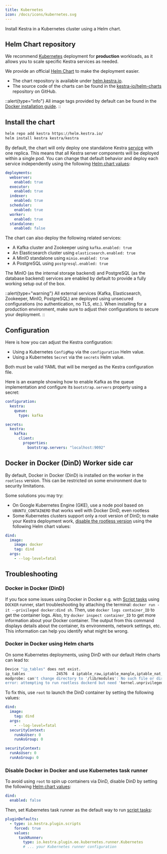 ```yaml
---
title: Kubernetes
icon: /docs/icons/kubernetes.svg
---
```


Install Kestra in a Kubernetes cluster using a Helm chart.


## Helm Chart repository

We recommend [Kubernetes](http://kubernetes.io/) deployment for **production** workloads, as it allows you to scale specific Kestra services as needed.

We provide an official [Helm Chart](https://helm.sh/) to make the deployment easier.

- The chart repository is available under [helm.kestra.io](https://helm.kestra.io/).
- The source code of the charts can be found in the [kestra-io/helm-charts](https://github.com/kestra-io/helm-charts) repository on GitHub.

::alert{type="info"}
All image tags provided by default can be found in the [Docker installation guide](./02.docker.md).
::

## Install the chart

```bash
helm repo add kestra https://helm.kestra.io/
helm install kestra kestra/kestra
```

By default, the chart will only deploy one standalone Kestra [service](/docs/architecture) with one replica. This means that all Kestra server components will be deployed within a single pod. You can change that default behavior and deploy each service independently using the following [Helm chart values](https://github.com/kestra-io/helm-charts/blob/master/charts/kestra/values.yaml):

```yaml
deployments:
  webserver:
    enabled: true
  executor:
    enabled: true
  indexer:
    enabled: true
  scheduler:
    enabled: true
  worker:
    enabled: true
  standalone:
    enabled: false
```

The chart can also deploy the following related services:
- A Kafka cluster and Zookeeper using `kafka.enabled: true`
- An Elasticsearch cluster using `elasticsearch.enabled: true`
- A MinIO standalone using `minio.enabled: true`
- A PostgreSQL using `postgresql.enabled: true`

The MinIO (as the internal storage backend) and PostgreSQL (as the database backend) services are enabled by default to provide a fully working setup out of the box.

::alert{type="warning"}
All external services (Kafka, Elasticsearch, Zookeeper, MinIO, PostgreSQL) are deployed using unsecured configurations (no authentication, no TLS, etc.). When installing for a production environment, make sure to adjust their configurations to secure your deployment.
::

## Configuration

Here is how you can adjust the Kestra configuration:
- Using a Kubernetes `ConfigMap` via the `configuration` Helm value.
- Using a Kubernetes `Secret` via the `secrets` Helm value.

Both must be valid YAML that will be merged as the Kestra configuration file.

Here is an example showing how to enable Kafka as the queue implementation and configure its `bootstrap.servers` property using a secret:

```yaml
configuration:
  kestra:
    queue:
      type: kafka

secrets:
  kestra:
    kafka:
      client:
        properties:
          bootstrap.servers: "localhost:9092"
```

## Docker in Docker (DinD) Worker side car

By default, Docker in Docker (DinD) is installed on the worker in the `rootless` version.
This can be restricted on some environment due to security limitations.

Some solutions you may try:
- On Google Kubernetes Engine (GKE), use a node pool based on `UBUNTU_CONTAINERD` that works well with Docker DinD, even rootless
- Some Kubernetes clusters support only a root version of DinD; to make your Kestra deployment work, [disable the rootless version](https://github.com/kestra-io/helm-charts/blob/master/charts/kestra/values.yaml#L102-L106) using the following Helm chart values:

```yaml
dind:
  image:
    image: docker
    tag: dind
  args:
    - --log-level=fatal
```

## Troubleshooting

### Docker in Docker (DinD)

If you face some issues using Docker in Docker e.g. with [Script tasks](/docs/developer-guide/scripts) using `DOCKER` runner, start troubleshooting by attaching the terminal: ``docker run -it --privileged docker:dind sh``. Then, use `docker logs container_ID` to get the container logs. Also, try `docker inspect container_ID` to get more information about your Docker container. The output from this command displays details about the container, its environments, network settings, etc. This information can help you identify what might be wrong.

### Docker in Docker using Helm charts

On some Kubernetes deployments, using DinD with our default Helm charts can lead to:

```bash
Device "ip_tables" does not exist.
ip_tables              24576  4 iptable_raw,iptable_mangle,iptable_nat,iptable_filter
modprobe: can't change directory to '/lib/modules': No such file or directory
error: attempting to run rootless dockerd but need 'kernel.unprivileged_userns_clone' (/proc/sys/kernel/unprivileged_userns_clone) set to 1
```

To fix this, use `root` to launch the DinD container by setting the following values:

```yaml
dind:
  image:
    tag: dind
  args:
    - --log-level=fatal
  securityContext:
    runAsUser: 0
    runAsGroup: 0

securityContext:
  runAsUser: 0
  runAsGroup: 0
```

### Disable Docker in Docker and use Kubernetes task runner

To avoid using `root` to spin up containers via DinD, disable DinD by setting the following [Helm chart values](https://github.com/kestra-io/helm-charts/blob/master/charts/kestra/values.yaml#L135-L136):

```yaml
dind:
  enabled: false
```

Then, set Kubernetes task runner as the default way to run [script tasks](../04.workflow-components/01.tasks/02.scripts/index.md):

```yaml
pluginDefaults:
  - type: io.kestra.plugin.scripts
    forced: true
    values:
      taskRunner:
        type: io.kestra.plugin.ee.kubernetes.runner.Kubernetes
        # ... your Kubernetes runner configuration
```


